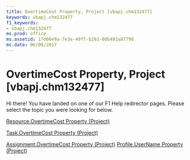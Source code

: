 ```yaml
---
title: OvertimeCost Property, Project [vbapj.chm132477]
keywords: vbapj.chm132477
f1_keywords:
- vbapj.chm132477
ms.prod: office
ms.assetid: 17d66e9a-7e3e-49f7-b261-80b493a87798
ms.date: 06/08/2017
---
```



# OvertimeCost Property, Project [vbapj.chm132477]

Hi there! You have landed on one of our F1 Help redirector pages. Please select the topic you were looking for below.

[Resource.OvertimeCost Property (Project)](http://msdn.microsoft.com/library/191abd27-b7e6-5b79-6a4d-3db5ee1a7769%28Office.15%29.aspx)

[Task.OvertimeCost Property (Project)](http://msdn.microsoft.com/library/a20fb88d-616e-a46e-eb12-662015a4b4f0%28Office.15%29.aspx)

[Assignment.OvertimeCost Property (Project)](http://msdn.microsoft.com/library/5c5ab221-104d-147b-320c-9514acc98447%28Office.15%29.aspx)
[Profile.UserName Property (Project)](http://msdn.microsoft.com/library/8af2fe46-7218-39be-efd0-c7dd91f25ac7%28Office.15%29.aspx)

